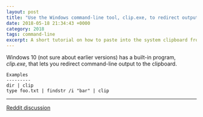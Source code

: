 ```yaml
---
layout: post
title: "Use the Windows command-line tool, clip.exe, to redirect output to the clipboard"
date: 2018-05-18 21:34:43 +0000
category: 2018
tags: command-line
excerpt: A short tutorial on how to paste into the system clipboard from the Windows command-line
---
```


Windows 10 (not sure about earlier versions) has a built-in program, *clip.exe*, that lets you redirect command-line output to the clipboard.


    Examples
    ---------
    dir | clip
    type foo.txt | findstr /i "bar" | clip

___

[Reddit discussion](https://www.reddit.com/r/commandline/comments/8kez7k/use_the_windows_commandline_tool_clipexe_to/)

